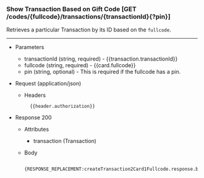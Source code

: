 ### Show Transaction Based on Gift Code [GET /codes/{fullcode}/transactions/{transactionId}{?pin}]
Retrieves a particular Transaction by its ID based on the `fullcode`.

---
+ Parameters
    + transactionId (string, required) - {{transaction.transactionId}}
    + fullcode (string, required) - {{card.fullcode}}
    + pin (string, optional) - This is required if the fullcode has a pin.
    

+ Request (application/json)
    + Headers
    
            {{header.authorization}}
    
+ Response 200
    + Attributes
        + transaction (Transaction)
        
    + Body 
    
            {RESPONSE_REPLACEMENT:createTransaction2Card1Fullcode.response.body}

